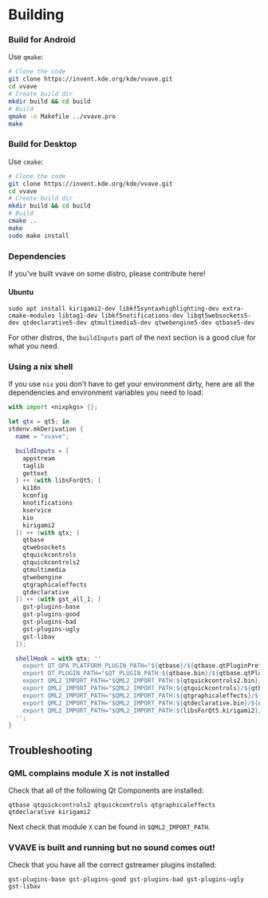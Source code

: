 # Building

### Build for Android
Use `qmake`:

```bash
# Clone the code
git clone https://invent.kde.org/kde/vvave.git
cd vvave
# Create build dir
mkdir build && cd build
# Build
qmake -o Makefile ../vvave.pro
make
```

### Build for Desktop
Use `cmake`:
```bash
# Clone the code
git clone https://invent.kde.org/kde/vvave.git
cd vvave
# Create build dir
mkdir build && cd build
# Build
cmake ..
make
sudo make install
```

### Dependencies

If you've built vvave on some distro, please contribute here!

#### Ubuntu

```
sudo apt install kirigami2-dev libkf5syntaxhighlighting-dev extra-cmake-modules libtag1-dev libkf5notifications-dev libqt5websockets5-dev qtdeclarative5-dev qtmultimedia5-dev qtwebengine5-dev qtbase5-dev
```

For other distros, the `buildInputs` part of the next section is a good clue for what
you need.

### Using a nix shell

If you use `nix` you don't have to get your environment dirty, here are all the
dependencies and environment variables you need to load:

```nix
with import <nixpkgs> {};

let qtx = qt5; in
stdenv.mkDerivation {
  name = "vvave";

  buildInputs = [
    appstream
    taglib
    gettext
  ] ++ (with libsForQt5; [
    ki18n
    kconfig
    knotifications
    kservice
    kio
    kirigami2
  ]) ++ (with qtx; [
    qtbase
    qtwebsockets
    qtquickcontrols
    qtquickcontrols2
    qtmultimedia
    qtwebengine
    qtgraphicaleffects
    qtdeclarative
  ]) ++ (with gst_all_1; [
    gst-plugins-base
    gst-plugins-good
    gst-plugins-bad
    gst-plugins-ugly
    gst-libav
  ]);

  shellHook = with qtx; ''
    export QT_QPA_PLATFORM_PLUGIN_PATH="${qtbase}/${qtbase.qtPluginPrefix}/platforms"
    export QT_PLUGIN_PATH="$QT_PLUGIN_PATH:${qtbase.bin}/${qtbase.qtPluginPrefix}"
    export QML2_IMPORT_PATH="$QML2_IMPORT_PATH:${qtquickcontrols2.bin}/${qtbase.qtQmlPrefix}"
    export QML2_IMPORT_PATH="$QML2_IMPORT_PATH:${qtquickcontrols}/${qtbase.qtQmlPrefix}"
    export QML2_IMPORT_PATH="$QML2_IMPORT_PATH:${qtgraphicaleffects}/${qtbase.qtQmlPrefix}"
    export QML2_IMPORT_PATH="$QML2_IMPORT_PATH:${qtdeclarative.bin}/${qtbase.qtQmlPrefix}"
    export QML2_IMPORT_PATH="$QML2_IMPORT_PATH:${libsForQt5.kirigami2}/${qtbase.qtQmlPrefix}"
  '';
}
```

## Troubleshooting

### QML complains module X is not installed

Check that all of the following Qt Components are installed:

```
qtbase qtquickcontrols2 qtquickcontrols qtgraphicaleffects qtdeclarative kirigami2
```

Next check that module `X` can be found in `$QML2_IMPORT_PATH`.

### VVAVE is built and running but no sound comes out!

Check that you have all the correct gstreamer plugins installed:

```
gst-plugins-base gst-plugins-good gst-plugins-bad gst-plugins-ugly gst-libav
```
